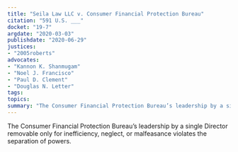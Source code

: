 ```yaml
---
title: "Seila Law LLC v. Consumer Financial Protection Bureau"
citation: "591 U.S. ___"
docket: "19-7"
argdate: "2020-03-03"
publishdate: "2020-06-29"
justices:
- "2005roberts"
advocates:
- "Kannon K. Shanmugam"
- "Noel J. Francisco"
- "Paul D. Clement"
- "Douglas N. Letter"
tags:
topics:
summary: "The Consumer Financial Protection Bureau’s leadership by a single Director removable only for inefficiency, neglect, or malfeasance violates the separation of powers."
---
```

The Consumer Financial Protection Bureau’s leadership by a single Director removable only for inefficiency, neglect, or malfeasance violates the separation of powers.